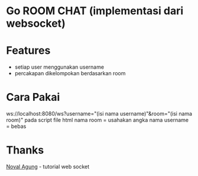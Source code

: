 # Go ROOM CHAT (implementasi dari websocket)

# Features
  - setiap user menggunakan username
  - percakapan dikelompokan berdasarkan room

# Cara Pakai
ws://localhost:8080/ws?username="(isi nama username)"&room="(isi nama room)" pada script file html
nama room = usahakan angka
nama username = bebas

# Thanks
[Noval Agung](https://github.com/novalagung/dasarpemrogramangolang) - tutorial web socket
